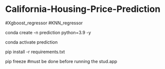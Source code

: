 # California-Housing-Price-Prediction

#Xgboost_regressor 
#KNN_regressor


conda create -n prediction python=3.9 -y

conda activate prediction

pip install -r requirements.txt

pip freeze #must be done before running the stud.app


